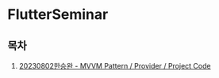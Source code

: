 # FlutterSeminar

## 목차
1. [20230802한승완 - MVVM Pattern / Provider / Project Code ](https://github.com/OBJECT-INHATC/FlutterSeminar/tree/main/providerpattern)
   
